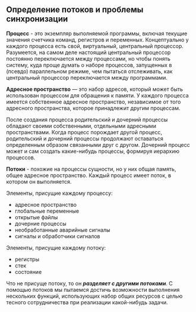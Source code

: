 ## Определение потоков и проблемы синхронизации

**Процесс** - это экземпляр выполняемой программы, включая текущие значения счетчика команд, регистров и переменных. Концептуально у каждого процесса есть свой, виртуальный, центральный процессор. Разумеется, на самом деле настоящий центральный процессор постоянно переключается между процессами, но чтобы понять систему, куда проще думать о наборе процессов, запущенных в (псевдо) параллельном режиме, чем пытаться отслеживать, как центральный процессор переключается между программами.

**Адресное пространство** — это набор адресов, который может быть использован процессом для обращения к памяти. У каждого процесса имеется собственное адресное пространство, независимое от того адресного пространства, которое принадлежит другим процессам.

После создания процесса родительский и дочерний процессы обладают своими собственными, отдельными адресными пространствами. Когда процесс порождает другой процесс, родительский и дочерний процессы продолжают оставаться определенным образом связанными друг с другом. Дочерний процесс может и сам создать какие-нибудь процессы, формируя иерархию процессов.

**Потоки** - похожие на процессы сущности, но у них общая память, общее адресное пространство. Каждый процесс имеет поток, в котором он выполняется.

Элементы, присущие каждому процессу:

* адресное пространство
* глобальные переменные
* открытые файлы
* дочерние процессы
* необработанные аварийные сигналы
* сигналы и обработчики сигналов

Элементы, присущие каждому потоку:

* регистры
* стек
* состояние

Что не присуще потоку, то он ***разделяет с другими потоками***. С помощью потоков мы пытаемся достичь возможности выполнения нескольких функций, использующих набор общих ресурсов с целью тесного сотрудничества при реализации какой-нибудь задачи.
